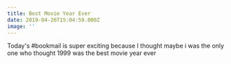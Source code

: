 ```yaml
---
title: Best Movie Year Ever
date: 2019-04-26T15:04:59.000Z
image: ''
---
```


Today's #bookmail is super exciting because I thought maybe i was the only one who thought 1999 was the best movie year ever
